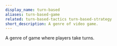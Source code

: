 ```yaml
---
display_name: turn-based
aliases: turn-based-game
related: turn-based-tactics turn-based-strategy
short_description: A genre of video game.
---
```

A genre of game where players take turns.